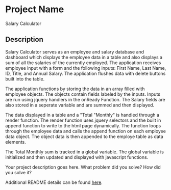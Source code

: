# Project Name

Salary Calculator

## Description

Salary Calculator serves as an employee and salary database and dashboard which displays the employee data in a table and also displays a sum of all the salaries of the currently employed. The application receives employee input with a form and the following inputs: First Name, Last Name, ID, Title, and Annual Salary. The application flushes data with delete buttons built into the table.

The application functions by storing the data in an array filled with employee objects. The objects contain fields labeled by the inputs. Inputs are run using jquery handlers in the onReady Function. The Salary fields are also stored in a seperate variable and are summed and then displayed.

The data displayed in a table and a "Total "Monthly" is handled through a render function. The render function uses jquery selectors and the built in append function to write to the html page dynamically. The function loops through the employee data and calls the append function on each employee data object. The object data is then appended to the employe table as data elements.

The Total Monthly sum is tracked in a global variable. The global variable is initialized and then updated and displayed with javascript functions.





Your project description goes here. What problem did you solve? How did you solve it?

Additional README details can be found [here](https://github.com/PrimeAcademy/readme-template/blob/master/README.md).
